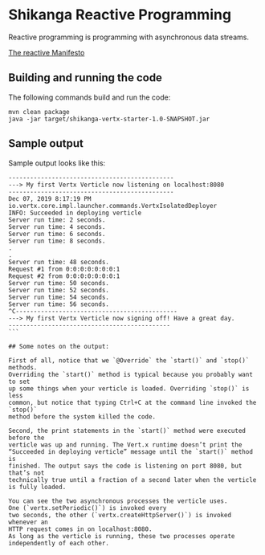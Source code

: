 # Shikanga Reactive Programming
Reactive programming is programming with asynchronous data streams. 

[The reactive Manifesto](https://www.reactivemanifesto.org/)

## Building and running the code

The following commands build and run the code: 

```
mvn clean package
java -jar target/shikanga-vertx-starter-1.0-SNAPSHOT.jar
```
## Sample output 

Sample output looks like this: 

````
----------------------------------------------
---> My first Vertx Verticle now listening on localhost:8080
----------------------------------------------
Dec 07, 2019 8:17:19 PM io.vertx.core.impl.launcher.commands.VertxIsolatedDeployer
INFO: Succeeded in deploying verticle
Server run time: 2 seconds.
Server run time: 4 seconds.
Server run time: 6 seconds.
Server run time: 8 seconds.
.
.
Server run time: 48 seconds.
Request #1 from 0:0:0:0:0:0:0:1
Request #2 from 0:0:0:0:0:0:0:1
Server run time: 50 seconds.
Server run time: 52 seconds.
Server run time: 54 seconds.
Server run time: 56 seconds.
^C---------------------------------------------
---> My first Vertx Verticle now signing off! Have a great day.
---------------------------------------------
```

## Some notes on the output: 

First of all, notice that we `@Override` the `start()` and `stop()` methods. 
Overriding the `start()` method is typical because you probably want to set 
up some things when your verticle is loaded. Overriding `stop()` is less 
common, but notice that typing Ctrl+C at the command line invoked the `stop()` 
method before the system killed the code. 
 
Second, the print statements in the `start()` method were executed before the 
verticle was up and running. The Vert.x runtime doesn’t print the 
“Succeeded in deploying verticle” message until the `start()` method is 
finished. The output says the code is listening on port 8080, but that’s not
technically true until a fraction of a second later when the verticle is fully loaded. 
 
You can see the two asynchronous processes the verticle uses. 
One (`vertx.setPeriodic()`) is invoked every 
two seconds, the other (`vertx.createHttpServer()`) is invoked whenever an 
HTTP request comes in on localhost:8080. 
As long as the verticle is running, these two processes operate 
independently of each other.